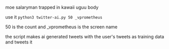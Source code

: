 
moe salaryman trapped in kawaii uguu body


use it ```python3 twitter-ai.py 50 _vprometheus```


50 is the count and _vprometheus is the screen name


the script makes ai generated tweets with the user's tweets as training data and tweets it
